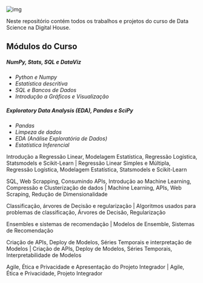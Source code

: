 ![img](https://raw.githubusercontent.com/arthurtavari/portfolio_data_science/master/img/layout.jpg)

Neste repositório contém todos os trabalhos e projetos do curso de Data Science na Digital House.

## Módulos do Curso


##### NumPy, Stats, SQL e DataViz
* *Python e Numpy*
* *Estatística descritiva*
* *SQL e Bancos de Dados*
* *Introdução a Gráficos e Visualização*

##### Exploratory Data Analysis (EDA), Pandas e SciPy
* *Pandas*
* *Limpeza de dados*
* *EDA (Análise Exploratória de Dados)* 
* *Estatística Inferencial* 

Introdução a Regressão Linear, Modelagem Estatística, Regressão Logística, Statsmodels e Scikit-Learn | Regressão Linear Simples e Múltipla, Regressão Logística, Modelagem 
Estatística, Statsmodels e Scikit-Learn

SQL, Web Scrapping, Consumindo APIs, Introdução ao Machine Learning, Compressão e Clusterização de dados | Machine Learning, APIs, Web Scraping, Redução de Dimensionalidade

Classificação, árvores de Decisão e regularização | Algoritmos usados para problemas de classificação, Árvores de Decisão, Regularização

Ensembles e sistemas de recomendação | Modelos de Ensemble, Sistemas de Recomendação

Criação de APIs, Deploy de Modelos, Séries Temporais e interpretação de Modelos | Criação de APIs, Deploy de Modelos, Séries Temporais, Interpretabilidade de Modelos

Agile, Ética e Privacidade e Apresentação do Projeto Integrador | Agile, Ética e Privacidade, Projeto Integrador
